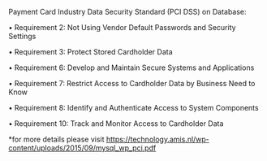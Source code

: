 Payment Card Industry Data Security Standard (PCI DSS) on Database: 

• Requirement 2: Not Using Vendor Default Passwords and Security Settings

• Requirement 3: Protect Stored Cardholder Data

• Requirement 6: Develop and Maintain Secure Systems and Applications

• Requirement 7: Restrict Access to Cardholder Data by Business Need to Know

• Requirement 8: Identify and Authenticate Access to System Components

• Requirement 10: Track and Monitor Access to Cardholder Data

*for more details please visit https://technology.amis.nl/wp-content/uploads/2015/09/mysql_wp_pci.pdf
